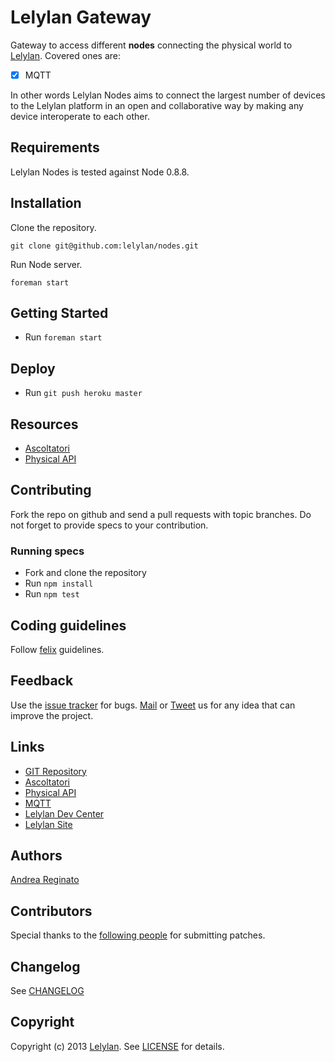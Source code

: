 # Lelylan Gateway

Gateway to access different **nodes** connecting the physical world to
[Lelylan](http://dev.lelylan.com). Covered ones are:

- [x] MQTT

In other words Lelylan Nodes aims to connect the largest number of devices
to the Lelylan platform in an open and collaborative way by making any
device interoperate to each other.


## Requirements

Lelylan Nodes is tested against Node 0.8.8.


## Installation

Clone the repository.

    git clone git@github.com:lelylan/nodes.git

Run Node server.

    foreman start


## Getting Started

* Run `foreman start`


## Deploy

* Run `git push heroku master`


## Resources

* [Ascoltatori](https://github.com/mcollina/ascoltatori)
* [Physical API](http://dev.lelylan.com/api/physicals)


## Contributing

Fork the repo on github and send a pull requests with topic branches.
Do not forget to provide specs to your contribution.

### Running specs

* Fork and clone the repository
* Run `npm install`
* Run `npm test`


## Coding guidelines

Follow [felix](http://nodeguide.com/style.html) guidelines.


## Feedback

Use the [issue tracker](http://github.com/lelylan/nodes/issues) for bugs.
[Mail](mailto:touch@lelylan.com) or [Tweet](http://twitter.com/lelylan) us for any idea that
can improve the project.


## Links

* [GIT Repository](http://github.com/lelylan/nodes)
* [Ascoltatori](https://github.com/mcollina/ascoltatori)
* [Physical API](http://dev.lelylan.com/api/physicals)
* [MQTT](http://dev.lelylan.com/api/physicals/mqtt)
* [Lelylan Dev Center](http://dev.lelylan.com)
* [Lelylan Site](http://lelylan.com)


## Authors

[Andrea Reginato](http://twitter.com/andreareginato)


## Contributors

Special thanks to the [following people](https://github.com/lelylan/nodes/contributors) for submitting patches.


## Changelog

See [CHANGELOG](nodes/blob/master/CHANGELOG.md)


## Copyright

Copyright (c) 2013 [Lelylan](http://lelylan.com).
See [LICENSE](nodes/blob/master/LICENSE.md) for details.
